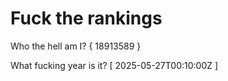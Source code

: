 # Fuck the rankings

Who the hell am I?
{ 18913589 }

What fucking year is it?
[ 2025-05-27T00:10:00Z ]
